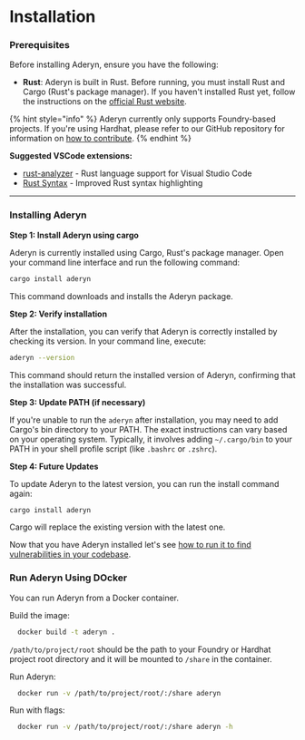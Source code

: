 # Installation

### Prerequisites

Before installing Aderyn, ensure you have the following:

* **Rust**: Aderyn is built in Rust. Before running, you must install Rust and Cargo (Rust's package manager). If you haven't installed Rust yet, follow the instructions on the [official Rust website](https://www.rust-lang.org/learn/get-started).

{% hint style="info" %}
Aderyn currently only supports Foundry-based projects. If you're using Hardhat, please refer to our GitHub repository for information on [how to contribute](https://github.com/Cyfrin/aderyn/blob/dev/CONTRIBUTING.md).
{% endhint %}

**Suggested VSCode extensions:**

* [rust-analyzer](https://marketplace.visualstudio.com/items?itemName=rust-lang.rust-analyzer) - Rust language support for Visual Studio Code
* [Rust Syntax](https://marketplace.visualstudio.com/items?itemName=dustypomerleau.rust-syntax) - Improved Rust syntax highlighting

***

### Installing Aderyn

**Step 1: Install Aderyn using cargo**

Aderyn is currently installed using Cargo, Rust's package manager. Open your command line interface and run the following command:

```bash
cargo install aderyn
```

This command downloads and installs the Aderyn package.

**Step 2: Verify installation**

After the installation, you can verify that Aderyn is correctly installed by checking its version. In your command line, execute:

```bash
aderyn --version
```

This command should return the installed version of Aderyn, confirming that the installation was successful.

**Step 3: Update PATH (if necessary)**

If you're unable to run the `aderyn` after installation, you may need to add Cargo's bin directory to your PATH. The exact instructions can vary based on your operating system. Typically, it involves adding `~/.cargo/bin` to your PATH in your shell profile script (like `.bashrc` or `.zshrc`).

**Step 4: Future Updates**

To update Aderyn to the latest version, you can run the install command again:

```bash
cargo install aderyn
```

Cargo will replace the existing version with the latest one.

Now that you have Aderyn installed let's see [how to run it to find vulnerabilities in your codebase](quickstart.md).



### Run Aderyn Using DOcker

You can run Aderyn from a Docker container.

Build the image:

```sh
  docker build -t aderyn .
```

`/path/to/project/root` should be the path to your Foundry or Hardhat project root directory and it will be mounted to `/share` in the container.

Run Aderyn:

```sh
  docker run -v /path/to/project/root/:/share aderyn
```

Run with flags:

```sh
  docker run -v /path/to/project/root/:/share aderyn -h
```
